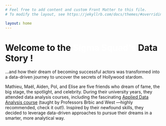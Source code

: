 ```yaml
---
# Feel free to add content and custom Front Matter to this file.
# To modify the layout, see https://jekyllrb.com/docs/themes/#overriding-theme-defaults

layout: home
---
```


# Welcome to the <span style="color:white">Sigma Squad's</span> Data Story !

...and how their dream of becoming successful actors was transformed into a data-driven journey to uncover the secrets of Hollywood stardom.


Mathieu, Maël, Aiden, Pol, and Elise are five friends who dream of fame, the big stage, the spotlight, and celebrity. During their university years, they attended data analysis courses, including the fascinating [Applied Data Analysis course](https://epfl-ada.github.io/teaching/fall2024/cs401/) (taught by Professors Brbic and West —highly recommended, check it out!). Inspired by their newfound skills, they decided to leverage data-driven approaches to pursue their dreams in a smarter, more analytical way.